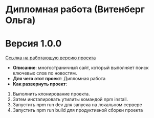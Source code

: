 # Дипломная работа (Витенберг Ольга) 
# Версия 1.0.0

[Ссылка на работающую версию проекта](https://Vitenberg.github.io/diplom/)
- **Описание**:  многостраничный сайт, который выполняет поиск ключевых слов по новостям.
- **Для чего этот проект**:  Дипломная работа 
- **Как развернуть проект**: 
1. Выполнить клонирование проекта. 
2. Затем инсталировать утилиты командой npm install. 
3. Запустить npm run dev для запуска на локальном сервере
4. Запустить npm run build для продуктивной сборки проекта
